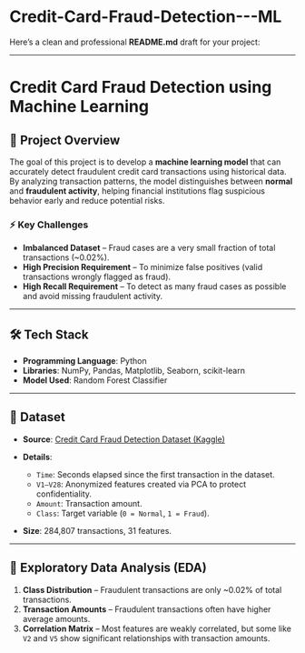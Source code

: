 # Credit-Card-Fraud-Detection---ML

Here’s a clean and professional **README.md** draft for your project:

---

# Credit Card Fraud Detection using Machine Learning

## 📌 Project Overview

The goal of this project is to develop a **machine learning model** that can accurately detect fraudulent credit card transactions using historical data. By analyzing transaction patterns, the model distinguishes between **normal** and **fraudulent activity**, helping financial institutions flag suspicious behavior early and reduce potential risks.

### ⚡ Key Challenges

* **Imbalanced Dataset** – Fraud cases are a very small fraction of total transactions (\~0.02%).
* **High Precision Requirement** – To minimize false positives (valid transactions wrongly flagged as fraud).
* **High Recall Requirement** – To detect as many fraud cases as possible and avoid missing fraudulent activity.

---

## 🛠️ Tech Stack

* **Programming Language**: Python
* **Libraries**: NumPy, Pandas, Matplotlib, Seaborn, scikit-learn
* **Model Used**: Random Forest Classifier

---

## 📂 Dataset

* **Source**: [Credit Card Fraud Detection Dataset (Kaggle)](https://www.kaggle.com/mlg-ulb/creditcardfraud)
* **Details**:

  * `Time`: Seconds elapsed since the first transaction in the dataset.
  * `V1–V28`: Anonymized features created via PCA to protect confidentiality.
  * `Amount`: Transaction amount.
  * `Class`: Target variable (`0 = Normal`, `1 = Fraud`).
* **Size**: 284,807 transactions, 31 features.

---

## 🔎 Exploratory Data Analysis (EDA)

1. **Class Distribution** – Fraudulent transactions are only \~0.02% of total transactions.
2. **Transaction Amounts** – Fraudulent transactions often have higher average amounts.
3. **Correlation Matrix** – Most features are weakly correlated, but some like `V2` and `V5` show significant relationships with transaction amounts.


